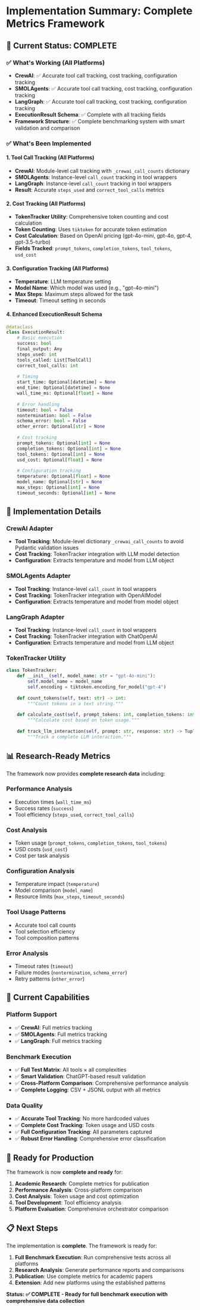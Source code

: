 # Implementation Summary: Complete Metrics Framework

## 🎯 **Current Status: COMPLETE**

### **✅ What's Working (All Platforms)**
- **CrewAI**: ✅ Accurate tool call tracking, cost tracking, configuration tracking
- **SMOLAgents**: ✅ Accurate tool call tracking, cost tracking, configuration tracking  
- **LangGraph**: ✅ Accurate tool call tracking, cost tracking, configuration tracking
- **ExecutionResult Schema**: ✅ Complete with all tracking fields
- **Framework Structure**: ✅ Complete benchmarking system with smart validation and comparison

### **✅ What's Been Implemented**

#### **1. Tool Call Tracking (All Platforms)**
- **CrewAI**: Module-level call tracking with `_crewai_call_counts` dictionary
- **SMOLAgents**: Instance-level `call_count` tracking in tool wrappers
- **LangGraph**: Instance-level `call_count` tracking in tool wrappers
- **Result**: Accurate `steps_used` and `correct_tool_calls` metrics

#### **2. Cost Tracking (All Platforms)**
- **TokenTracker Utility**: Comprehensive token counting and cost calculation
- **Token Counting**: Uses `tiktoken` for accurate token estimation
- **Cost Calculation**: Based on OpenAI pricing (gpt-4o-mini, gpt-4o, gpt-4, gpt-3.5-turbo)
- **Fields Tracked**: `prompt_tokens`, `completion_tokens`, `tool_tokens`, `usd_cost`

#### **3. Configuration Tracking (All Platforms)**
- **Temperature**: LLM temperature setting
- **Model Name**: Which model was used (e.g., "gpt-4o-mini")
- **Max Steps**: Maximum steps allowed for the task
- **Timeout**: Timeout setting in seconds

#### **4. Enhanced ExecutionResult Schema**
```python
@dataclass
class ExecutionResult:
    # Basic execution
    success: bool
    final_output: Any
    steps_used: int
    tools_called: List[ToolCall]
    correct_tool_calls: int
    
    # Timing
    start_time: Optional[datetime] = None
    end_time: Optional[datetime] = None
    wall_time_ms: Optional[float] = None
    
    # Error handling
    timeout: bool = False
    nontermination: bool = False
    schema_error: bool = False
    other_error: Optional[str] = None
    
    # Cost tracking
    prompt_tokens: Optional[int] = None
    completion_tokens: Optional[int] = None
    tool_tokens: Optional[int] = None
    usd_cost: Optional[float] = None
    
    # Configuration tracking
    temperature: Optional[float] = None
    model_name: Optional[str] = None
    max_steps: Optional[int] = None
    timeout_seconds: Optional[int] = None
```

## 🔧 **Implementation Details**

### **CrewAI Adapter**
- **Tool Tracking**: Module-level dictionary `_crewai_call_counts` to avoid Pydantic validation issues
- **Cost Tracking**: TokenTracker integration with LLM model detection
- **Configuration**: Extracts temperature and model from LLM object

### **SMOLAgents Adapter**
- **Tool Tracking**: Instance-level `call_count` in tool wrappers
- **Cost Tracking**: TokenTracker integration with OpenAIModel
- **Configuration**: Extracts temperature and model from model object

### **LangGraph Adapter**
- **Tool Tracking**: Instance-level `call_count` in tool wrappers
- **Cost Tracking**: TokenTracker integration with ChatOpenAI
- **Configuration**: Extracts temperature and model from LLM object

### **TokenTracker Utility**
```python
class TokenTracker:
    def __init__(self, model_name: str = "gpt-4o-mini"):
        self.model_name = model_name
        self.encoding = tiktoken.encoding_for_model("gpt-4")
    
    def count_tokens(self, text: str) -> int:
        """Count tokens in a text string."""
        
    def calculate_cost(self, prompt_tokens: int, completion_tokens: int) -> float:
        """Calculate cost based on token usage."""
        
    def track_llm_interaction(self, prompt: str, response: str) -> Tuple[int, int, float]:
        """Track a complete LLM interaction."""
```

## 📊 **Research-Ready Metrics**

The framework now provides **complete research data** including:

### **Performance Analysis**
- Execution times (`wall_time_ms`)
- Success rates (`success`)
- Tool efficiency (`steps_used`, `correct_tool_calls`)

### **Cost Analysis**
- Token usage (`prompt_tokens`, `completion_tokens`, `tool_tokens`)
- USD costs (`usd_cost`)
- Cost per task analysis

### **Configuration Analysis**
- Temperature impact (`temperature`)
- Model comparison (`model_name`)
- Resource limits (`max_steps`, `timeout_seconds`)

### **Tool Usage Patterns**
- Accurate tool call counts
- Tool selection efficiency
- Tool composition patterns

### **Error Analysis**
- Timeout rates (`timeout`)
- Failure modes (`nontermination`, `schema_error`)
- Retry patterns (`other_error`)

## 🚀 **Current Capabilities**

### **Platform Support**
- ✅ **CrewAI**: Full metrics tracking
- ✅ **SMOLAgents**: Full metrics tracking
- ✅ **LangGraph**: Full metrics tracking

### **Benchmark Execution**
- ✅ **Full Test Matrix**: All tools × all complexities
- ✅ **Smart Validation**: ChatGPT-based result validation
- ✅ **Cross-Platform Comparison**: Comprehensive performance analysis
- ✅ **Complete Logging**: CSV + JSONL output with all metrics

### **Data Quality**
- ✅ **Accurate Tool Tracking**: No more hardcoded values
- ✅ **Complete Cost Tracking**: Token usage and USD costs
- ✅ **Full Configuration Tracking**: All parameters captured
- ✅ **Robust Error Handling**: Comprehensive error classification

## 🎉 **Ready for Production**

The framework is now **complete and ready** for:

1. **Academic Research**: Complete metrics for publication
2. **Performance Analysis**: Cross-platform comparison
3. **Cost Analysis**: Token usage and cost optimization
4. **Tool Development**: Tool efficiency analysis
5. **Platform Evaluation**: Comprehensive orchestrator comparison

## 📋 **Next Steps**

The implementation is **complete**. The framework is ready for:

1. **Full Benchmark Execution**: Run comprehensive tests across all platforms
2. **Research Analysis**: Generate performance reports and comparisons
3. **Publication**: Use complete metrics for academic papers
4. **Extension**: Add new platforms using the established patterns

**Status: ✅ COMPLETE - Ready for full benchmark execution with comprehensive data collection**